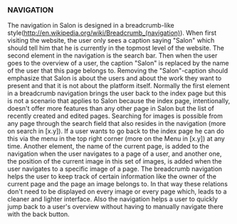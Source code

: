 ### NAVIGATION
The navigation in Salon is designed in a breadcrumb-like style(http://en.wikipedia.org/wiki/Breadcrumb_(navigation)). When first visiting the website, the user only sees a caption saying "Salon" which should tell him that he is currently in the topmost level of the website. The second element in the navigation is the search bar. Then when the user goes to the overview of a user, the caption "Salon" is replaced by the name of the user that this page belongs to. Removing the "Salon"-caption should emphasize that Salon is about the users and about the work they want to present and that it is not about the platform itself. Normally the first element in a breadcrumb navigation brings the user back to the index page but this is not a scenario that applies to Salon because the index page, intentionally, doesn't offer more features than any other page in Salon but the list of recently created and edited pages. Searching for images is possible from any page through the search field that also resides in the navigation (more on search in [x.y]). If a user wants to go back to the index page he can do this via the menu in the top right corner (more on the Menu in [x.y]) at any time.
Another element, the name of the current page, is added to the navigation when the user navigates to a page of a user, and another one, the position of the current image in this set of images, is added when the user navigates to a specific image of a page. The breadcrumb navigation helps the user to keep track of certain information like the owner of the current page and the page an image belongs to. In that way these relations don't need to be displayed on every image or every page which, leads to a cleaner and lighter interface. Also the navigation helps a user to quickly jump back to a user's overview without having to manually navigate there with the back button.
